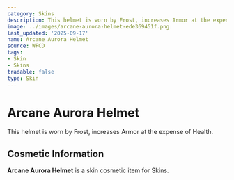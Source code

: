 ```yaml
---
category: Skins
description: This helmet is worn by Frost, increases Armor at the expense of Health.
image: ../images/arcane-aurora-helmet-ede369451f.png
last_updated: '2025-09-17'
name: Arcane Aurora Helmet
source: WFCD
tags:
- Skin
- Skins
tradable: false
type: Skin
---
```


# Arcane Aurora Helmet

This helmet is worn by Frost, increases Armor at the expense of Health.

## Cosmetic Information

**Arcane Aurora Helmet** is a skin cosmetic item for Skins.

